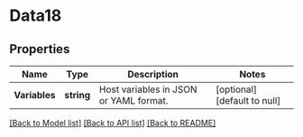 # Data18

## Properties
Name | Type | Description | Notes
------------ | ------------- | ------------- | -------------
**Variables** | **string** | Host variables in JSON or YAML format. | [optional] [default to null]

[[Back to Model list]](../README.md#documentation-for-models) [[Back to API list]](../README.md#documentation-for-api-endpoints) [[Back to README]](../README.md)


